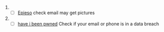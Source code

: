 1. - [ ] [Epieso](https://epieos.com/) check email may get pictures
2. - [ ] [have i been pwned](https://haveibeenpwned.com/) Check if your email or phone is in a data breach
